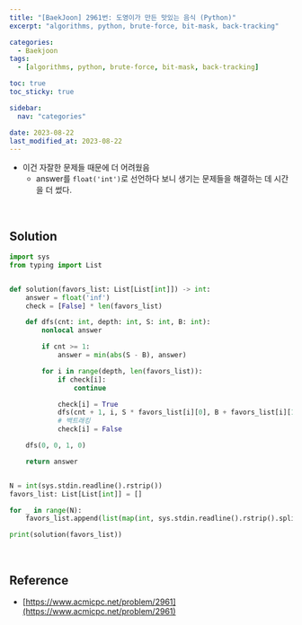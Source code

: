 ```yaml
---
title: "[BaekJoon] 2961번: 도영이가 만든 맛있는 음식 (Python)"
excerpt: "algorithms, python, brute-force, bit-mask, back-tracking"

categories:
  - Baekjoon
tags:
  - [algorithms, python, brute-force, bit-mask, back-tracking]

toc: true
toc_sticky: true

sidebar:
  nav: "categories"

date: 2023-08-22
last_modified_at: 2023-08-22
---
```


- 이건 자잘한 문제들 때문에 더 어려웠음
    - answer를 `float('int')`로 선언하다 보니 생기는 문제들을 해결하는 데 시간을 더 썼다.

<br>

## Solution

```python
import sys
from typing import List


def solution(favors_list: List[List[int]]) -> int:
    answer = float('inf')
    check = [False] * len(favors_list)

    def dfs(cnt: int, depth: int, S: int, B: int):
        nonlocal answer

        if cnt >= 1:
            answer = min(abs(S - B), answer)

        for i in range(depth, len(favors_list)):
            if check[i]:
                continue

            check[i] = True
            dfs(cnt + 1, i, S * favors_list[i][0], B + favors_list[i][1])
            # 백트래킹
            check[i] = False

    dfs(0, 0, 1, 0)

    return answer


N = int(sys.stdin.readline().rstrip())
favors_list: List[List[int]] = []

for _ in range(N):
    favors_list.append(list(map(int, sys.stdin.readline().rstrip().split())))

print(solution(favors_list))
```

<br>

## Reference

- [https://www.acmicpc.net/problem/2961](https://www.acmicpc.net/problem/2961)
